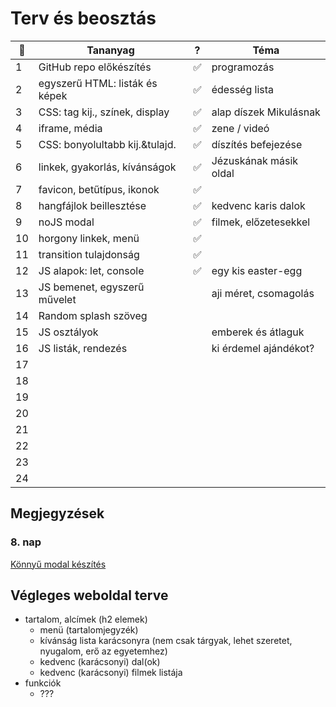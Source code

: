 # Terv és beosztás

| 📅   | Tananyag                       | ?   | Téma                   |
| --- | ------------------------------ | --- | ---------------------- |
| 1   | GitHub repo előkészítés        | ✅   | programozás            |
| 2   | egyszerű HTML: listák és képek | ✅   | édesség lista          |
| 3   | CSS: tag kij., színek, display | ✅   | alap díszek Mikulásnak |
| 4   | iframe, média                  | ✅   | zene / videó           |
| 5   | CSS: bonyolultabb kij.&tulajd. | ✅   | díszítés befejezése    |
| 6   | linkek, gyakorlás, kívánságok  | ✅   | Jézuskának másik oldal |
| 7   | favicon, betűtípus, ikonok     | ✅   |                        |
| 8   | hangfájlok beillesztése        | ✅   | kedvenc karis dalok    |
| 9   | noJS modal                     | ✅   | filmek, előzetesekkel  |
| 10  | horgony linkek, menü           | ✅   |                        |
| 11  | transition tulajdonság         | ✅   |                        |
| 12  | JS alapok: let, console        | ✅   | egy kis easter-egg     |
| 13  | JS bemenet, egyszerű művelet   |     | aji méret, csomagolás  |
| 14  | Random splash szöveg           |     |                        |
| 15  | JS osztályok                   |     | emberek és átlaguk     |
| 16  | JS listák, rendezés            |     | ki érdemel ajándékot?  |
| 17  |                                |     |                        |
| 18  |                                |     |                        |
| 19  |                                |     |                        |
| 20  |                                |     |                        |
| 21  |                                |     |                        |
| 22  |                                |     |                        |
| 23  |                                |     |                        |
| 24  |                                |     |                        |

## Megjegyzések

### 8. nap

[Könnyű modal készítés](https://stackoverflow.com/questions/54872125/make-modal-without-javascript)

## Végleges weboldal terve

- tartalom, alcímek (h2 elemek)
  - menü (tartalomjegyzék)
  - kívánság lista karácsonyra (nem csak tárgyak, lehet szeretet, nyugalom, erő az egyetemhez)
  - kedvenc (karácsonyi) dal(ok)
  - kedvenc (karácsonyi) filmek listája
- funkciók
  - ???
